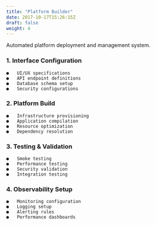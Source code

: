 ```yaml
---
title: "Platform Builder"
date: 2017-10-17T15:26:15Z
draft: false
weight: 4
---
```


Automated platform deployment and management system.

### 1.	Interface Configuration
```
●	UI/UX specifications
●	API endpoint definitions
●	Database schema setup
●	Security configurations
```
### 2.	Platform Build
```
●	Infrastructure provisioning
●	Application compilation
●	Resource optimization
●	Dependency resolution
```
### 3.	Testing & Validation
```
●	Smoke testing
●	Performance testing
●	Security validation
●	Integration testing
```
### 4.	Observability Setup
```
●	Monitoring configuration
●	Logging setup
●	Alerting rules
●	Performance dashboards
```